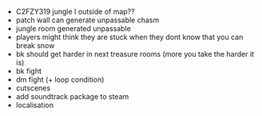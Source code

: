 * C2FZY319 jungle I outside of map??
* patch wall can generate unpassable chasm
* jungle room generated unpassable
* players might think they are stuck when they dont know that you can break snow
* bk should get harder in next treasure rooms (more you take the harder it is)
* bk fight
* dm fight (+ loop condition)
* cutscenes
* add soundtrack package to steam 
* localisation